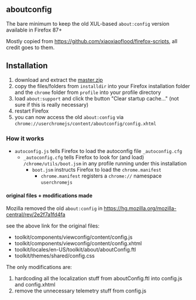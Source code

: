 ## aboutconfig

The bare minimum to keep the old XUL-based `about:config` version available in Firefox 87+

Mostly copied from https://github.com/xiaoxiaoflood/firefox-scripts, all credit goes to them.


## Installation

1. download and extract the [master.zip](https://github.com/earthlng/aboutconfig/archive/main.zip)
2. copy the files/folders from `installdir` into your Firefox installation folder and the `chrome` folder from `profile` into your profile directory
3. load `about:support` and click the button "Clear startup cache..." (not sure if this is really necessary)
4. restart Firefox
5. you can now access the old `about:config` via `chrome://userchromejs/content/aboutconfig/config.xhtml`


### How it works

- `autoconfig.js` tells Firefox to load the autoconfig file `_autoconfig.cfg`
  - `_autoconfig.cfg` tells Firefox to look for (and load) `/chrome/utils/boot.jsm` in any profile running under this installation
    - `boot.jsm` instructs Firefox to load the `chrome.manifest`
      - `chrome.manifest` registers a `chrome://` namespace `userchromejs`
      
      
#### original files + modifications made

Mozilla removed the old `about:config` in https://hg.mozilla.org/mozilla-central/rev/2e2f7a1fd4fa

see the above link for the original files:

- toolkit/components/viewconfig/content/config.js
- toolkit/components/viewconfig/content/config.xhtml
- toolkit/locales/en-US/toolkit/about/aboutConfig.ftl
- toolkit/themes/shared/config.css

The only modifications are:
1. hardcoding all the localization stuff from aboutConfig.ftl into config.js and config.xhtml
2. remove the unnecessary telemetry stuff from config.js
